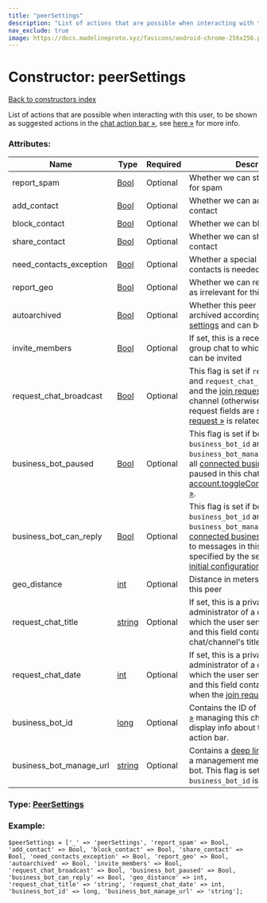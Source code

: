 ```yaml
---
title: "peerSettings"
description: "List of actions that are possible when interacting with this user, to be shown as suggested actions in the chat action bar », see here » for more info."
nav_exclude: true
image: https://docs.madelineproto.xyz/favicons/android-chrome-256x256.png
---
```

# Constructor: peerSettings  
[Back to constructors index](/API_docs/constructors/index.html)



List of actions that are possible when interacting with this user, to be shown as suggested actions in the [chat action bar »](https://core.telegram.org/api/action-bar), see [here »](https://core.telegram.org/api/action-bar) for more info.

### Attributes:

| Name     |    Type       | Required | Description |
|----------|---------------|----------|-------------|
|report\_spam|[Bool](/API_docs/types/Bool.html) | Optional|Whether we can still report the user for spam|
|add\_contact|[Bool](/API_docs/types/Bool.html) | Optional|Whether we can add the user as contact|
|block\_contact|[Bool](/API_docs/types/Bool.html) | Optional|Whether we can block the user|
|share\_contact|[Bool](/API_docs/types/Bool.html) | Optional|Whether we can share the user's contact|
|need\_contacts\_exception|[Bool](/API_docs/types/Bool.html) | Optional|Whether a special exception for contacts is needed|
|report\_geo|[Bool](/API_docs/types/Bool.html) | Optional|Whether we can report a geogroup as irrelevant for this location|
|autoarchived|[Bool](/API_docs/types/Bool.html) | Optional|Whether this peer was automatically archived according to [privacy settings](../constructors/globalPrivacySettings.html) and can be unarchived|
|invite\_members|[Bool](/API_docs/types/Bool.html) | Optional|If set, this is a recently created group chat to which new members can be invited|
|request\_chat\_broadcast|[Bool](/API_docs/types/Bool.html) | Optional|This flag is set if `request_chat_title` and `request_chat_date` fields are set and the [join request »](https://core.telegram.org/api/invites#join-requests) is related to a channel (otherwise if only the request fields are set, the [join request »](https://core.telegram.org/api/invites#join-requests) is related to a chat).|
|business\_bot\_paused|[Bool](/API_docs/types/Bool.html) | Optional|This flag is set if both `business_bot_id` and `business_bot_manage_url` are set and all [connected business bots »](https://core.telegram.org/api/business#connected-bots) were paused in this chat using [account.toggleConnectedBotPaused »](../methods/account.toggleConnectedBotPaused.html).|
|business\_bot\_can\_reply|[Bool](/API_docs/types/Bool.html) | Optional|This flag is set if both `business_bot_id` and `business_bot_manage_url` are set and [connected business bots »](https://core.telegram.org/api/business#connected-bots) can reply to messages in this chat, as specified by the settings during [initial configuration](https://core.telegram.org/api/business#connected-bots).|
|geo\_distance|[int](/API_docs/types/int.html) | Optional|Distance in meters between us and this peer|
|request\_chat\_title|[string](/API_docs/types/string.html) | Optional|If set, this is a private chat with an administrator of a chat or channel to which the user sent a join request, and this field contains the chat/channel's title.|
|request\_chat\_date|[int](/API_docs/types/int.html) | Optional|If set, this is a private chat with an administrator of a chat or channel to which the user sent a join request, and this field contains the timestamp when the [join request »](https://core.telegram.org/api/invites#join-requests) was sent.|
|business\_bot\_id|[long](/API_docs/types/long.html) | Optional|Contains the ID of the [business bot »](https://core.telegram.org/api/business#connected-bots) managing this chat, used to display info about the bot in the action bar.|
|business\_bot\_manage\_url|[string](/API_docs/types/string.html) | Optional|Contains a [deep link »](https://core.telegram.org/api/links), used to open a management menu in the business bot. This flag is set if and only if `business_bot_id` is set.|



### Type: [PeerSettings](/API_docs/types/PeerSettings.html)


### Example:

```
$peerSettings = ['_' => 'peerSettings', 'report_spam' => Bool, 'add_contact' => Bool, 'block_contact' => Bool, 'share_contact' => Bool, 'need_contacts_exception' => Bool, 'report_geo' => Bool, 'autoarchived' => Bool, 'invite_members' => Bool, 'request_chat_broadcast' => Bool, 'business_bot_paused' => Bool, 'business_bot_can_reply' => Bool, 'geo_distance' => int, 'request_chat_title' => 'string', 'request_chat_date' => int, 'business_bot_id' => long, 'business_bot_manage_url' => 'string'];
```  
